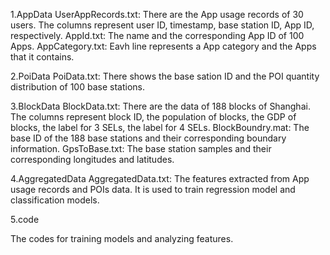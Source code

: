 1.AppData
UserAppRecords.txt: There are the App usage records of 30 users. The columns represent user ID, timestamp, base station ID, App ID, respectively.
AppId.txt: The name and the corresponding App ID of 100 Apps.
AppCategory.txt: Eavh line represents a App category and the Apps that it contains.

2.PoiData
PoiData.txt: There shows the base sation ID and the POI quantity distribution of 100 base stations.

3.BlockData
BlockData.txt: There are the data of 188 blocks of Shanghai. The columns represent block ID, the population of blocks, the GDP of blocks, the label for 3 SELs, the label for 4 SELs.
BlockBoundry.mat: The base ID of the 188 base stations and their corresponding boundary information.
GpsToBase.txt: The base station samples and their corresponding longitudes and latitudes.

4.AggregatedData
AggregatedData.txt: The features extracted from App usage records and POIs data. It is used to train regression model and classification models.

5.code

The codes for training models and analyzing features.